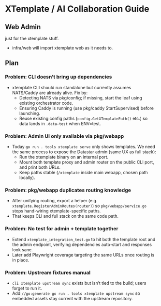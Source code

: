 # XTemplate / AI Collaboration Guide

## Web Admin

just for the xtemplate stuff.

- infra/web will import xtemplate web as it needs to.

## Plan

### Problem: CLI doesn’t bring up dependencies
- xtemplate CLI should run standalone but currently assumes NATS/Caddy are already alive. Fix by:
  - Detecting NATS via pkg/config; if missing, start the leaf using existing orchestrator code.
  - Ensuring Caddy is running (use pkg/caddy StartSupervised) before launching.
  - Reuse existing config paths (`config.GetXTemplatePath()` etc.) so data lands in `.data-test` when ENV=test.

### Problem: Admin UI only available via pkg/webapp
- Today `go run . tools xtemplate serve` only shows templates. We need the same process to expose the Datastar admin (same UX as full stack):
  - Run the xtemplate binary on an internal port.
  - Mount both template proxy and admin router on the public CLI port, and print both URLs.
  - Keep paths stable (`/xtemplate` inside main webapp, chosen path locally).

### Problem: pkg/webapp duplicates routing knowledge
- After unifying routing, export a helper (e.g. `xtemplate.RegisterAdminRoutes(router)`) so `pkg/webapp/service.go` stops hand-wiring xtemplate-specific paths.
- That keeps CLI and full stack on the same code path.

### Problem: No test for admin + template together
- Extend `xtemplate_integration_test.go` to hit both the template root and the admin endpoint, verifying dependencies auto-start and responses look sane.
- Later add Playwright coverage targeting the same URLs once routing is in place.

### Problem: Upstream fixtures manual
- `cli xtemplate upstream sync` exists but isn’t tied to the build; users forget to run it.
- Add `//go:generate go run . tools xtemplate upstream sync` so embedded assets stay current with the upstream repository.
